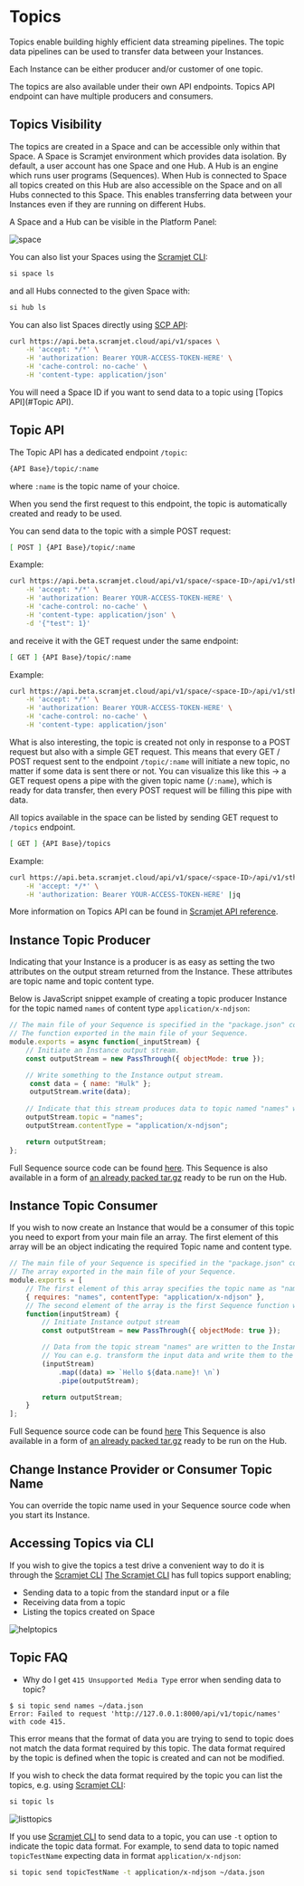 # Topics

Topics enable building highly efficient data streaming pipelines. The topic data pipelines can be used to transfer data between your Instances.

Each Instance can be either producer and/or customer of one topic.

The topics are also available under their own API endpoints. Topics API endpoint can have multiple producers and consumers.

## Topics Visibility

The topics are created in a Space and can be accessible only within that Space. A Space is Scramjet environment which provides data isolation.
By default, a user account has one Space and one Hub. A Hub is an engine which runs user programs (Sequences). When Hub is connected to
Space all topics created on this Hub are also accessible on the Space and on all Hubs connected to this Space.
This enables transferring data between your Instances even if they are running on different Hubs.

A Space and a Hub can be visible in the Platform Panel:

![space](../images/si-space.png)

You can also list your Spaces using the [Scramjet CLI](https://www.npmjs.com/package/@scramjet/cli):

```bash
si space ls
```

and all Hubs connected to the given Space with:

```bash
si hub ls
```

You can also list Spaces directly using [SCP API](https://docs.scramjet.org/platform/api-reference#hub-operations):

```bash
curl https://api.beta.scramjet.cloud/api/v1/spaces \
    -H 'accept: */*' \
    -H 'authorization: Bearer YOUR-ACCESS-TOKEN-HERE' \
    -H 'cache-control: no-cache' \
    -H 'content-type: application/json'
```

You will need a Space ID if you want to send data to a topic using [Topics API](#Topic API).

## Topic API

The Topic API has a dedicated endpoint ```/topic```:

```bash
{API Base}/topic/:name​
```

where ```:name``` is the topic name of your choice.

When you send the first request to this endpoint, the topic is automatically created and ready to be used.

You can send data to the topic with a simple POST request:

```bash
[ POST ] {API Base}/topic/:name​ 
```

Example:

```bash
curl https://api.beta.scramjet.cloud/api/v1/space/<space-ID>/api/v1/sth/<hub-ID>/api/v1/topic/topicTestName \
    -H 'accept: */*' \
    -H 'authorization: Bearer YOUR-ACCESS-TOKEN-HERE' \
    -H 'cache-control: no-cache' \
    -H 'content-type: application/json' \
    -d '{"test": 1}'
```

and receive it with the GET request under the same endpoint:

```bash
[ GET ] {API Base}/topic/:name​ 
```

Example:

```bash
curl https://api.beta.scramjet.cloud/api/v1/space/<space-ID>/api/v1/sth/<hub-ID>/api/v1/topic/topicTestName \
    -H 'accept: */*' \
    -H 'authorization: Bearer YOUR-ACCESS-TOKEN-HERE' \
    -H 'cache-control: no-cache' \
    -H 'content-type: application/json'
```

What is also interesting, the topic is created not only in response to a POST request but also with a simple GET request. This means that every GET / POST request sent to the endpoint `/topic/:name` will initiate a new topic, no matter if some data is sent there or not. You can visualize this like this → a GET request opens a pipe with the given topic name (`/:name`), which is ready for data transfer, then every POST request will be filling this pipe with data.

All topics available in the space can be listed by sending GET request to `/topics` endpoint.

```bash
[ GET ] {API Base}/topics​ 
```

Example:

```bash
curl https://api.beta.scramjet.cloud/api/v1/space/<space-ID>/api/v1/sth/<hub-ID>/api/v1/topics \
    -H 'accept: */*' \
    -H 'authorization: Bearer YOUR-ACCESS-TOKEN-HERE' |jq
```

More information on Topics API can be found in [Scramjet API reference](https://docs.scramjet.org/platform/api-reference#topics-operation-on-data).

## Instance Topic Producer

Indicating that your Instance is a producer is as easy as setting the two attributes on the output stream returned from the Instance. These attributes are topic name and topic content type.

Below is JavaScript snippet example of creating a topic producer Instance for the topic named ```names``` of content type ```application/x-ndjson```:

```js
// The main file of your Sequence is specified in the "package.json" configuration file.
// The function exported in the main file of your Sequence.
module.exports = async function(_inputStream) {
    // Initiate an Instance output stream.
    const outputStream = new PassThrough({ objectMode: true });

    // Write something to the Instance output stream.
     const data = { name: "Hulk" };
     outputStream.write(data);
    
    // Indicate that this stream produces data to topic named "names" which has content type "application/x-ndjson".
    outputStream.topic = "names";
    outputStream.contentType = "application/x-ndjson";

    return outputStream;
};
```

Full Sequence source code can be found [here](./topic-provider-js/index.js).
This Sequence is also available in a form of [an already packed tar.gz](./topic-provider-js.tar.gz) ready to be run on the Hub.

## Instance Topic Consumer

If you wish to now create an Instance that would be a consumer of this topic you need to export from your main file an array. The first element of this array will be an object indicating the required Topic name and content type.

```js
// The main file of your Sequence is specified in the "package.json" configuration file.
// The array exported in the main file of your Sequence.
module.exports = [
    // The first element of this array specifies the topic name as "names" and content type as "application/x-ndjson".
    { requires: "names", contentType: "application/x-ndjson" },
    // The second element of the array is the first Sequence function we wish to call.
    function(inputStream) {
        // Initiate Instance output stream
        const outputStream = new PassThrough({ objectMode: true });

        // Data from the topic stream "names" are written to the Instance input stream.
        // You can e.g. transform the input data and write them to the Instance output stream.
        (inputStream)
            .map((data) => `Hello ${data.name}! \n`)
            .pipe(outputStream);

        return outputStream;
    }
];
```

Full Sequence source code can be found [here](./topic-consumer-js/index.js)
This Sequence is also available in a form of [an already packed tar.gz](./topic-consumer.tar.gz) ready to be run on the Hub.

## Change Instance Provider or Consumer Topic Name

You can override the topic name used in your Sequence source code when you start its Instance.

## Accessing Topics via CLI

If you wish to give the topics a test drive a convenient way to do it is through the [Scramjet CLI](https://www.npmjs.com/package/@scramjet/cli)
[The Scramjet CLI](https://www.npmjs.com/package/@scramjet/cli) has full topics support enabling;

- Sending data to a topic from the standard input or a file
- Receiving data from a topic
- Listing the topics created on Space

![helptopics](../images/si-topic-help.png)

## Topic FAQ

- Why do I get ```415 Unsupported Media Type``` error when sending data to topic?

```
$ si topic send names ~/data.json
Error: Failed to request 'http://127.0.0.1:8000/api/v1/topic/names' with code 415.
```

This error means that the format of data you are trying to send to topic does not match the data format required by this topic.
The data format required by the topic is defined when the topic is created and can not be modified.

If you wish to check the data format required by the topic you can list the topics, e.g. using [Scramjet CLI](https://www.npmjs.com/package/@scramjet/cli):

```bash
si topic ls
```

![listtopics](../images/si-topic-ls.png)

If you use [Scramjet CLI](https://www.npmjs.com/package/@scramjet/cli) to send data to a topic, you can use ```-t``` option to indicate the topic data format.
For example, to send data to topic named ```topicTestName``` expecting data in format ```application/x-ndjson```:

```bash
si topic send topicTestName -t application/x-ndjson ~/data.json

```
